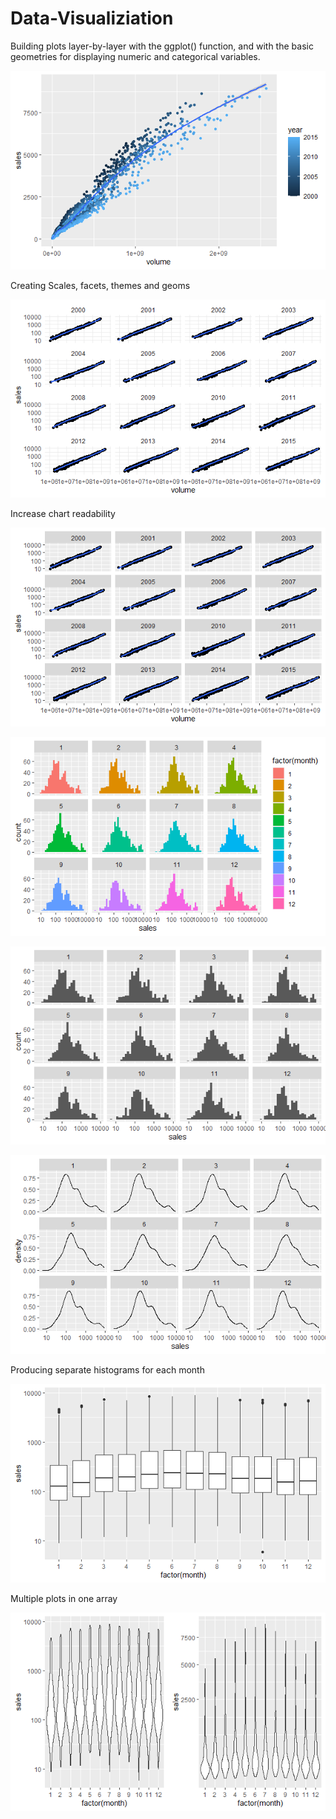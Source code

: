 # Data-Visualiziation
Building plots layer-by-layer with the ggplot() function, and with the basic geometries for displaying numeric and categorical variables.

![](https://github.com/la6if9/Data-Visual/blob/main/Rplot01.png?raw=true)


Creating Scales, facets, themes and geoms

![](https://github.com/la6if9/Data-Visual/blob/main/Rplot02.png)

Increase chart readability

![](https://github.com/la6if9/Data-Visual/blob/main/Rplot03.png)

![](https://github.com/la6if9/Data-Visual/blob/main/Rplot04.png)

![](https://github.com/la6if9/Data-Visual/blob/main/Rplot05.png)

![](https://github.com/la6if9/Data-Visual/blob/main/Rplot06.png)


Producing separate histograms for each month


![](https://github.com/la6if9/Data-Visual/blob/main/Rplot07.png)


Multiple plots in one array


![](https://github.com/la6if9/Data-Visual/blob/main/Rplot08.png)
